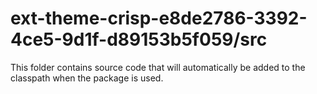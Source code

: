 # ext-theme-crisp-e8de2786-3392-4ce5-9d1f-d89153b5f059/src

This folder contains source code that will automatically be added to the classpath when
the package is used.
